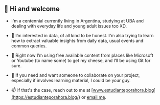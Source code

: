 ## 👋 Hi and welcome
- I'm a centennial currently living in Argentina, studying at UBA and dealing with everyday life and young adult issues too XD.

- 👀 I’m interested in data, of all kind to be honest. I'm also trying to learn how to extract valuable insights from daily data, usual events and common queries.

- 🌱 Right now I’m using free available content from places like Microsoft or Youtube (to name some) to get my cheese, and I'll be using Git for sure.

- 💞️ If you need and want someone to collaborate on your project, especially if involves learning material, I could be your guy.

- 📫 If that's the case, reach out to me at [www.estudianteporahora.blog](https://estudianteporahora.blog/) or [email me](victortizs@outlook.com).

<!---
victortizs/victortizs is a ✨ special ✨ repository because its `README.md` (this file) appears on your GitHub profile.
You can click the Preview link to take a look at your changes.
--->
